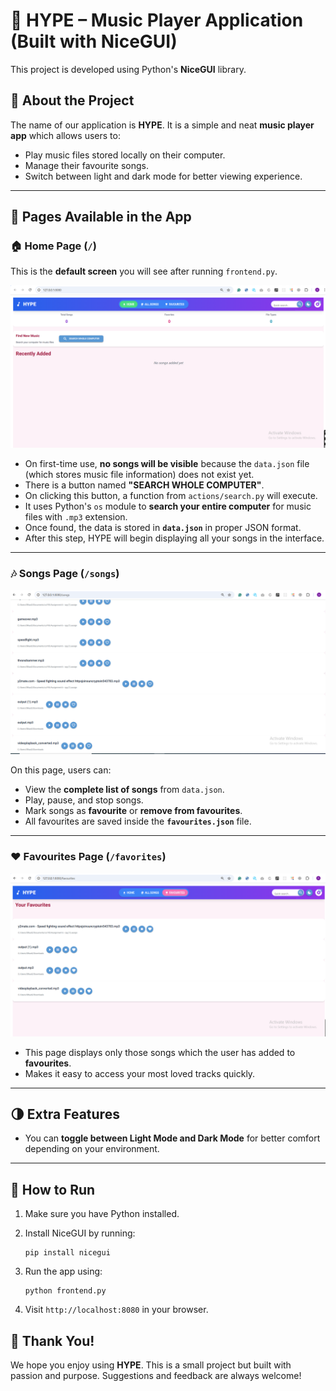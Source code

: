 # 🎵 HYPE – Music Player Application (Built with NiceGUI)
This project is developed using Python's **NiceGUI** library.

## 📌 About the Project

The name of our application is **HYPE**.
It is a simple and neat **music player app** which allows users to:

* Play music files stored locally on their computer.
* Manage their favourite songs.
* Switch between light and dark mode for better viewing experience.

---

## 📁 Pages Available in the App

### 🏠 Home Page (`/`)

This is the **default screen** you will see after running `frontend.py`.

![Home Page](image.png)

* On first-time use, **no songs will be visible** because the `data.json` file (which stores music file information) does not exist yet.
* There is a button named **"SEARCH WHOLE COMPUTER"**.
* On clicking this button, a function from `actions/search.py` will execute.
* It uses Python's `os` module to **search your entire computer** for music files with `.mp3` extension.
* Once found, the data is stored in **`data.json`** in proper JSON format.
* After this step, HYPE will begin displaying all your songs in the interface.

---

### 🎶 Songs Page (`/songs`)

![Songs Page](image-1.png)

On this page, users can:

* View the **complete list of songs** from `data.json`.
* Play, pause, and stop songs.
* Mark songs as **favourite** or **remove from favourites**.
* All favourites are saved inside the **`favourites.json`** file.

---

### ❤️ Favourites Page (`/favorites`)

![Favourites Page](image-2.png)

* This page displays only those songs which the user has added to **favourites**.
* Makes it easy to access your most loved tracks quickly.

---

## 🌗 Extra Features

* You can **toggle between Light Mode and Dark Mode** for better comfort depending on your environment.

---

## 🚀 How to Run

1. Make sure you have Python installed.
2. Install NiceGUI by running:

   ```
   pip install nicegui
   ```
3. Run the app using:

   ```
   python frontend.py
   ```
4. Visit `http://localhost:8080` in your browser.



## 🙏 Thank You!

We hope you enjoy using **HYPE**.
This is a small project but built with passion and purpose.
Suggestions and feedback are always welcome!
